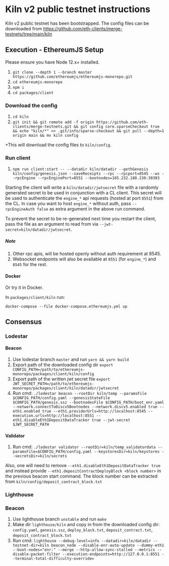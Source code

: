 # Kiln v2 public testnet instructions

Kiln v2 public testnet has been bootstrapped. The config files can be downloaded from https://github.com/eth-clients/merge-testnets/tree/main/kiln

## Execution - EthereumJS Setup

Please ensure you have Node 12.x+ installed.

1. `git clone --depth 1 --branch master https://github.com/ethereumjs/ethereumjs-monorepo.git`
1. `cd ethereumjs-monorepo`
1. `npm i`
1. `cd packages/client`

### Download the config

1. `cd kiln`
2. `git init && git remote add -f origin https://github.com/eth-clients/merge-testnets.git && git config core.sparseCheckout true && echo "kiln/*" >> .git/info/sparse-checkout && git pull --depth=1 origin main && mv kiln config`

+This will download the config files to `kiln/config`.

### Run client

1. `npm run client:start -- --datadir kiln/datadir --gethGenesis kiln/config/genesis.json --saveReceipts --rpc --rpcport=8545 --ws --rpcEngine --rpcEnginePort=8551 --bootnodes=165.232.180.230:30303`

Starting the client will write a `kiln/datadir/jwtsecret` file with a randomly generated secret to be used in conjunction with a CL client. This secret will be used to authenticate the `engine_*` api requests (hosted at port `8551`) from the CL. In case you want to host `engine_*` without auth, pass `--rpcEngineAuth false` as extra argument in the above run command.

To prevent the secret to be re-generated next time you restart the client, pass the file as an argument to read from via `--jwt-secret=kiln/datadir/jwtsecret`.

##### Note

1. Other rpc apis, will be hosted openly without auth requirement at 8545.
2. Websocket endpoints will also be available at `8551` (for `engine_*`) and `8545` for the rest.

#### Docker

Or try it in Docker.

In `packages/client/kiln` run:

`docker-compose --file docker-compose.ethereumjs.yml up`

## Consensus

### Lodestar

#### Beacon

1. Use lodestar branch `master` and run `yarn && yarn build`
2. Export path of the downloaded config dir `export CONFIG_PATH=/path/to/ethereumjs-monorepo/packages/client/kiln/config`
3. Export path of the written jwt secret file `export JWT_SECRET_PATH=/path/to/ethereumjs-monorepo/packages/client/kiln/datadir/jwtsecret`
4. Run cmd: `./lodestar beacon --rootDir kiln/temp --paramsFile $CONFIG_PATH/config.yaml --genesisStateFile $CONFIG_PATH/genesis.ssz --bootnodesFile $CONFIG_PATH/boot_enr.yaml --network.connectToDiscv5Bootnodes --network.discv5.enabled true --eth1.enabled true --eth1.providerUrls=http://localhost:8545 --execution.urls=http://localhost:8551 --eth1.disableEth1DepositDataTracker true --jwt-secret $JWT_SECRET_PATH`

#### Validator

1. Run cmd: `./lodestar validator --rootDir=kiln/temp_validatordata --paramsFile=$CONFIG_PATH/config.yaml --keystoresDir=kiln/keystores --secretsDir=kiln/secrets`

Also, one will need to remove `--eth1.disableEth1DepositDataTracker true` and instead provide `--eth1.depositContractDeployBlock <block number>` in the previous beacon start command. The block number can be extracted from `kiln/config/deposit_contract_block.txt`

### Lighthouse

### Beacon

1. Use lighthouse branch `unstable` and run `make`
1. Make dir `lighthouse/kiln` and copy in from the downloaded config dir: `config.yaml`, `genesis.ssz`, `deploy_block.txt`, `deposit_contract.txt`, `deposit_contract_block.txt`
1. Run cmd: `lighthouse --debug-level=info --datadir=kiln/datadir --testnet-dir=kiln beacon_node --disable-enr-auto-update --dummy-eth1 --boot-nodes="enr:" --merge --http-allow-sync-stalled --metrics --disable-packet-filter --execution-endpoints=http://127.0.0.1:8551 --terminal-total-difficulty-override=`
